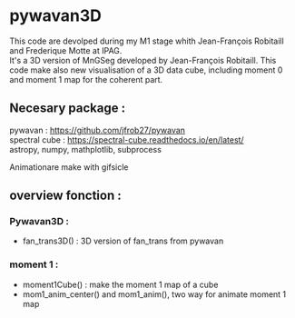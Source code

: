 # pywavan3D
This code are devolped during my M1 stage whith Jean-François Robitaill and Frederique Motte at IPAG.    
It's a 3D version of MnGSeg developed by Jean-François Robitaill. This code make also new visualisation of a 3D data cube, including moment 0 and moment 1 map for the coherent part.

## Necesary package :
pywavan : https://github.com/jfrob27/pywavan           
spectral cube : https://spectral-cube.readthedocs.io/en/latest/           
astropy, numpy, mathplotlib, subprocess

Animationare make with gifsicle

## overview fonction :
### Pywavan3D :
 - fan_trans3D() : 3D version of fan_trans from pywavan

### moment 1 : 
 - moment1Cube() : make the moment 1 map of a cube
 - mom1_anim_center() and mom1_anim(), two way for animate moment 1 map
